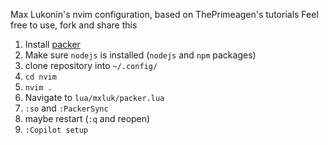 Max Lukonin's nvim configuration, based on ThePrimeagen's tutorials
Feel free to use, fork and share this

1. Install [packer](https://github.com/wbthomason/packer.nvim)
3. Make sure `nodejs` is installed (`nodejs` and `npm` packages)
4. clone repository into `~/.config/`
6. `cd nvim`
7. `nvim .`
8. Navigate to `lua/mxluk/packer.lua`
9. `:so` and `:PackerSync`
10. maybe restart (`:q` and reopen)
11. `:Copilot setup`
